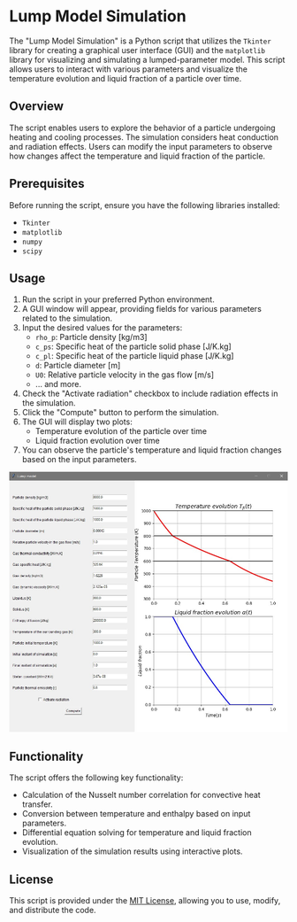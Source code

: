 # Lump Model Simulation

The "Lump Model Simulation" is a Python script that utilizes the `Tkinter` library for creating a graphical user interface (GUI) and the `matplotlib` library for visualizing and simulating a lumped-parameter model. This script allows users to interact with various parameters and visualize the temperature evolution and liquid fraction of a particle over time.

## Overview

The script enables users to explore the behavior of a particle undergoing heating and cooling processes. The simulation considers heat conduction and radiation effects. Users can modify the input parameters to observe how changes affect the temperature and liquid fraction of the particle.

## Prerequisites

Before running the script, ensure you have the following libraries installed:

- `Tkinter`
- `matplotlib`
- `numpy`
- `scipy`

## Usage

1. Run the script in your preferred Python environment.
2. A GUI window will appear, providing fields for various parameters related to the simulation.
3. Input the desired values for the parameters:
   - `rho_p`: Particle density [kg/m3]
   - `c_ps`: Specific heat of the particle solid phase [J/K.kg]
   - `c_pl`: Specific heat of the particle liquid phase [J/K.kg]
   - `d`: Particle diameter [m]
   - `U0`: Relative particle velocity in the gas flow [m/s]
   - ... and more.
4. Check the "Activate radiation" checkbox to include radiation effects in the simulation.
5. Click the "Compute" button to perform the simulation.
6. The GUI will display two plots:
   - Temperature evolution of the particle over time
   - Liquid fraction evolution over time
7. You can observe the particle's temperature and liquid fraction changes based on the input parameters.

![til](./gui_example.jpg)
## Functionality

The script offers the following key functionality:

- Calculation of the Nusselt number correlation for convective heat transfer.
- Conversion between temperature and enthalpy based on input parameters.
- Differential equation solving for temperature and liquid fraction evolution.
- Visualization of the simulation results using interactive plots.

## License

This script is provided under the [MIT License](LICENSE), allowing you to use, modify, and distribute the code.



